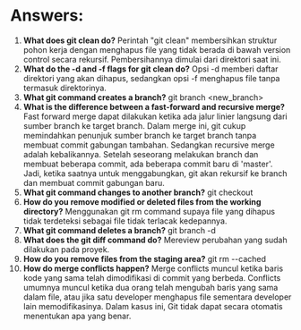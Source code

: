# Answers:
1.	**What does git clean do?**
Perintah "git clean" membersihkan struktur pohon kerja dengan menghapus file yang tidak berada di bawah version control secara rekursif. Pembersihannya dimulai dari direktori saat ini.
2.	**What do the -d and -f flags for git clean do?**
Opsi -d memberi daftar direktori yang akan dihapus, sedangkan opsi -f menghapus file tanpa termasuk direktorinya. 
3.	**What git command creates a branch?**
git branch <new_branch>
4.	**What is the difference between a fast-forward and recursive merge?**
Fast forward merge dapat dilakukan ketika ada jalur linier langsung dari sumber branch ke target branch. Dalam merge ini, git cukup memindahkan penunjuk sumber branch ke target branch tanpa membuat commit gabungan tambahan. Sedangkan recursive merge adalah kebalikannya. Setelah seseorang melakukan branch dan membuat beberapa commit, ada beberapa commit baru di 'master'. Jadi, ketika saatnya untuk menggabungkan, git akan rekursif ke branch dan membuat commit gabungan baru.
5.	**What git command changes to another branch?**
git checkout
6.	**How do you remove modified or deleted files from the working directory?**
Menggunakan git rm command supaya file yang dihapus tidak terdeteksi sebagai file tidak terlacak kedepannya.
7.	**What git command deletes a branch?**
git branch -d
8.	**What does the git diff command do?**
Mereview perubahan yang sudah dilakukan pada proyek.
9.	**How do you remove files from the staging area?**
git rm --cached <nama file>
10.	**How do merge conflicts happen?**
Merge conflicts muncul ketika baris kode yang sama telah dimodifikasi di commit yang berbeda. Conflicts umumnya muncul ketika dua orang telah mengubah baris yang sama dalam file, atau jika satu developer menghapus file sementara developer lain memodifikasinya. Dalam kasus ini, Git tidak dapat secara otomatis menentukan apa yang benar. 

